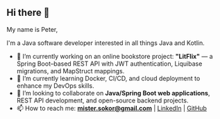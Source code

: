 ## Hi there 👋

My name is Peter,

I'm a Java software developer interested in all things Java and Kotlin.

- 🔭 I’m currently working on an online bookstore project: **"LitFlix"** — a Spring Boot–based REST API with JWT authentication, Liquibase migrations, and MapStruct mappings.
- 🌱 I’m currently learning Docker, CI/CD, and cloud deployment to enhance my DevOps skills.
- 👯 I’m looking to collaborate on **Java/Spring Boot web applications**, REST API development, and open-source backend projects.
- 📫 How to reach me: **[mister.sokor@gmail.com](mailto:mister.sokor@gmail.com)** | [LinkedIn](https://www.linkedin.com/in/peter-sokor-55204320b/) | [GitHub](https://github.com/misterSokor)

<!--
**misterSokor/misterSokor** is a ✨ _special_ ✨ repository because its `README.md` (this file) appears on your GitHub profile.

Here are some ideas to get you started:

- 🔭 I’m currently working on ...
- 🌱 I’m currently learning ...
- 👯 I’m looking to collaborate on ...
- 🤔 I’m looking for help with ...
- 💬 Ask me about ...
- 📫 How to reach me: ...
- 😄 Pronouns: ...
- ⚡ Fun fact: ...
-->
